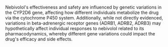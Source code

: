 Nebivolol's effectiveness and safety are influenced by genetic variations in the CYP2D6 gene, affecting how different individuals metabolize the drug via the cytochrome P450 system. Additionally, while not directly evidenced, variations in beta-adrenergic receptor genes (ADRB1, ADRB2, ADRB3) may hypothetically affect individual responses to nebivolol related to its pharmacodynamics, whereby different gene variations could impact the drug's efficacy and side effects.